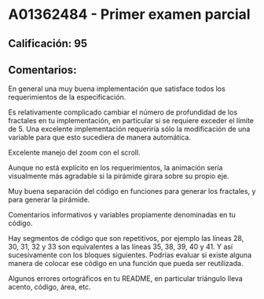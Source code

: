 # A01362484 - Primer examen parcial

## **Calificación**: 95

## **Comentarios**:

En general una muy buena implementación que satisface todos los requerimientos de la especificación.

Es relativamente complicado cambiar el número de profundidad de los fractales en tu implementación, en particular si se requiere exceder el límite de 5. Una excelente implementación requeriría sólo la modificación de una variable para que esto sucediera de manera automática.

Excelente manejo del zoom con el scroll.

Aunque no está explícito en los requerimientos, la animación sería visualmente más agradable si la pirámide girara sobre su propio eje.

Muy buena separación del código en funciones para generar los fractales, y para generar la pirámide.

Comentarios informativos y variables propiamente denominadas en tu código.

Hay segmentos de código que son repetitivos, por ejemplo las líneas 28, 30, 31, 32 y 33 son equivalentes a las líneas 35, 38, 39, 40 y 41. Y así sucesivamente con los bloques siguientes. Podrías evaluar si existe alguna manera de colocar ese código en una función que pueda ser reutilizada.

Algunos errores ortográficos en tu README, en particular triángulo lleva acento, código, área, etc.
